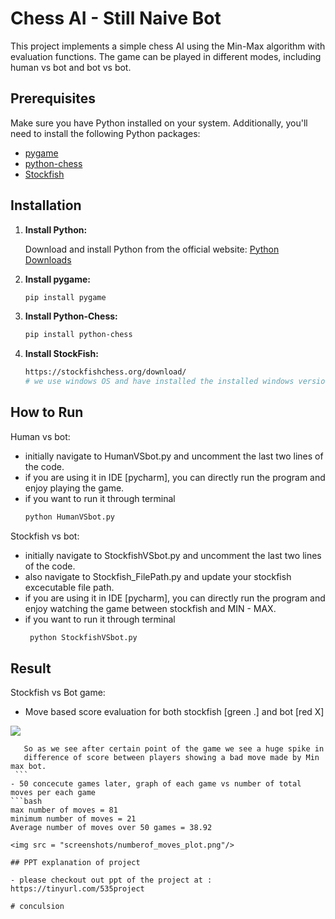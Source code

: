 # Chess AI - Still Naive Bot

This project implements a simple chess AI using the Min-Max algorithm with evaluation functions. The game can be played in different modes, including human vs bot and bot vs bot.

## Prerequisites

Make sure you have Python installed on your system. Additionally, you'll need to install the following Python packages:

- [pygame](https://www.pygame.org/)
- [python-chess](https://python-chess.readthedocs.io/)
- [Stockfish](https://stockfishchess.org/)

## Installation

1. **Install Python:**

   Download and install Python from the official website: [Python Downloads](https://www.python.org/downloads/)

2. **Install pygame:**

   ```bash
   pip install pygame

3. **Install Python-Chess:**
   ```bash
   pip install python-chess
4. **Install StockFish:**
   ```bash
   https://stockfishchess.org/download/
   # we use windows OS and have installed the installed windows version of stockfish to use in Stockfish_FilePath.py

## How to Run
Human vs bot:
- initially navigate to HumanVSbot.py and uncomment the last two
lines of the code.
- if you are using it in IDE [pycharm], you can directly run the program and enjoy playing the game.
- if you want to run it through terminal
   ```bash
   python HumanVSbot.py

Stockfish vs bot:
- initially navigate to StockfishVSbot.py and uncomment the last two
lines of the code.
- also navigate to Stockfish_FilePath.py and update your stockfish excecutable file path.
- if you are using it in IDE [pycharm], you can directly run the program and enjoy watching the game between stockfish and MIN - MAX.
- if you want to run it through terminal
  ```bash
   python StockfishVSbot.py

## Result
Stockfish vs Bot game:
- Move based score evaluation for both stockfish [green .] and bot [red X]

<img src = "screenshots/game_0_plot.png"/>
  
   ```
      So as we see after certain point of the game we see a huge spike in 
      difference of score between players showing a bad move made by Min max bot.
    ```
- 50 concecute games later, graph of each game vs number of total moves per each game 
   ```bash
   max number of moves = 81
   minimum number of moves = 21
   Average number of moves over 50 games = 38.92 
   
<img src = "screenshots/numberof_moves_plot.png"/>

## PPT explanation of project

- please checkout out ppt of the project at : https://tinyurl.com/535project

# conculsion
